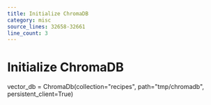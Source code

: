 ```yaml
---
title: Initialize ChromaDB
category: misc
source_lines: 32658-32661
line_count: 3
---
```


# Initialize ChromaDB
vector_db = ChromaDb(collection="recipes", path="tmp/chromadb", persistent_client=True)


